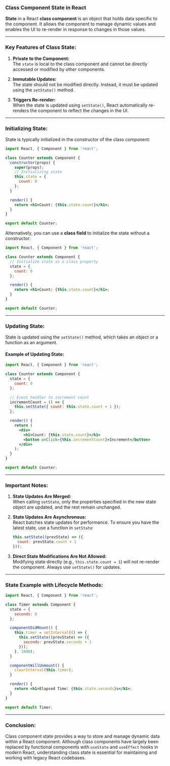 ### Class Component State in React

**State** in a React **class component** is an object that holds data specific to the component. It allows the component to manage dynamic values and enables the UI to re-render in response to changes in those values.

---

### **Key Features of Class State:**

1. **Private to the Component:**  
   The `state` is local to the class component and cannot be directly accessed or modified by other components.

2. **Immutable Updates:**  
   The state should not be modified directly. Instead, it must be updated using the `setState()` method.

3. **Triggers Re-render:**  
   When the state is updated using `setState()`, React automatically re-renders the component to reflect the changes in the UI.

---

### **Initializing State:**

State is typically initialized in the constructor of the class component:

```jsx
import React, { Component } from 'react';

class Counter extends Component {
  constructor(props) {
    super(props);
    // Initializing state
    this.state = {
      count: 0
    };
  }

  render() {
    return <h1>Count: {this.state.count}</h1>;
  }
}

export default Counter;
```

Alternatively, you can use a **class field** to initialize the state without a constructor:

```jsx
import React, { Component } from 'react';

class Counter extends Component {
  // Initialize state as a class property
  state = {
    count: 0
  };

  render() {
    return <h1>Count: {this.state.count}</h1>;
  }
}

export default Counter;
```

---

### **Updating State:**

State is updated using the `setState()` method, which takes an object or a function as an argument.

#### **Example of Updating State:**

```jsx
import React, { Component } from 'react';

class Counter extends Component {
  state = {
    count: 0
  };

  // Event handler to increment count
  incrementCount = () => {
    this.setState({ count: this.state.count + 1 });
  };

  render() {
    return (
      <div>
        <h1>Count: {this.state.count}</h1>
        <button onClick={this.incrementCount}>Increment</button>
      </div>
    );
  }
}

export default Counter;
```

---

### **Important Notes:**

1. **State Updates Are Merged:**  
   When calling `setState`, only the properties specified in the new state object are updated, and the rest remain unchanged.

2. **State Updates Are Asynchronous:**  
   React batches state updates for performance. To ensure you have the latest state, use a function in `setState`:
   ```jsx
   this.setState((prevState) => ({
     count: prevState.count + 1
   }));
   ```

3. **Direct State Modifications Are Not Allowed:**  
   Modifying state directly (e.g., `this.state.count = 1`) will not re-render the component. Always use `setState()` for updates.

---

### **State Example with Lifecycle Methods:**

```jsx
import React, { Component } from 'react';

class Timer extends Component {
  state = {
    seconds: 0
  };

  componentDidMount() {
    this.timer = setInterval(() => {
      this.setState((prevState) => ({
        seconds: prevState.seconds + 1
      }));
    }, 1000);
  }

  componentWillUnmount() {
    clearInterval(this.timer);
  }

  render() {
    return <h1>Elapsed Time: {this.state.seconds}s</h1>;
  }
}

export default Timer;
```

---

### **Conclusion:**
Class component state provides a way to store and manage dynamic data within a React component. Although class components have largely been replaced by functional components with `useState` and `useEffect` hooks in modern React, understanding class state is essential for maintaining and working with legacy React codebases.
